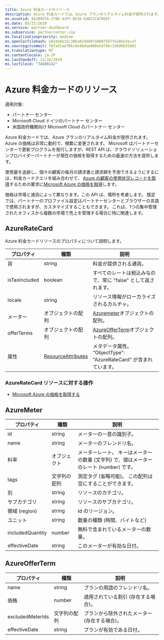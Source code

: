 ```yaml
---
title: Azure 料金カードのリソース
description: Azure 料金カードでは、Azure プランのリアルタイム料金が提供されます。
ms.assetid: A42B4FFA-278E-41FF-B51E-E48C2CA70EEF
ms.date: 05/21/2019
ms.service: partner-dashboard
ms.subservice: partnercenter-csp
ms.localizationpriority: medium
ms.openlocfilehash: e81debb15c30ba024d897a00075bffe28be3acaf
ms.sourcegitcommit: fbfad1ae706c8e4bdae080e5d79bc158d6b55d02
ms.translationtype: MT
ms.contentlocale: ja-JP
ms.lasthandoff: 11/26/2019
ms.locfileid: "74489142"
---
```

# <a name="azure-rate-card-resources"></a>Azure 料金カードのリソース

適用対象:

- パートナー センター
- Microsoft Cloud ドイツのパートナー センター
- 米国政府機関向け Microsoft Cloud のパートナー センター

Azure 料金カードでは、Azure プランのリアルタイム料金が提供されます。 Azure の価格は非常に動的で、頻繁に変更されます。 Microsoft はパートナーセンターで更新プログラムを発行しますが、REST API は、クラウドソリューションプロバイダーパートナーが現在の価格を取得するための最速の方法を提供します。

使用量を追跡し、個々の顧客の毎月の請求書と請求額を予測できるようにするには、料金カードクエリを組み合わせて、 [Azure の顧客の使用状況レコードを取得](get-a-customer-s-utilization-record-for-azure.md)するための要求に[Microsoft Azure の価格を取得](get-prices-for-microsoft-azure.md)します。

価格は市場と通貨によって異なります。この API は、場所を考慮します。 既定では、パートナーのプロファイル設定はパートナーセンターとブラウザーの言語で使用されますが、カスタマイズすることもできます。 これは、1つの集中管理されたオフィスから複数の市場で売上を管理する場合に特に関連します。

## <a name="azureratecard"></a>AzureRateCard

Azure 料金カードリソースのプロパティについて説明します。

| プロパティ      | 種類                                      | 説明                                                       |
|---------------|-------------------------------------------|-------------------------------------------------------------------|
| 貨      | string                                    | 料金が提供される通貨。                     |
| isTaxIncluded | boolean                                   | すべてのレートは税込みなので、常に "false" として返されます。 |
| locale        | string                                    | リソース情報がローカライズされるカルチャ。       |
| メーター        | オブジェクトの配列                          | [Azuremeter](#azuremeter)オブジェクトの配列。                       |
| offerTerms    | オブジェクトの配列                          | [AzureOfferTerm](#azureofferterm)オブジェクトの配列。               |
| 属性    | [ResourceAttributes](utility-resources.md#resourceattributes) | メタデータ属性。 "ObjectType": "AzureRateCard" が含まれています。   |


### <a name="operations-on-the-azureratecard-resource"></a>AzureRateCard リソースに対する操作

- [Microsoft Azure の価格を取得する](get-prices-for-microsoft-azure.md)

## <a name="azuremeter"></a>AzureMeter

| プロパティ         | 種類             | 説明                                                                                   |
|------------------|------------------|-----------------------------------------------------------------------------------------------|
| id               | string           | メーターの一意の識別子。                                                                    |
| name             | string           | メーターのフレンドリ名。                                                                   |
| 料率            | オブジェクト           | メーターレート。 キーはメーターの数量 (文字列) で、値はメーターのレート (number) です。 |
| tags             | 文字列の配列 | 測定タグ (省略可能)。 この配列は空にすることができます。                                                 |
| 別         | string           | リソースのカテゴリ。                                                                     |
| サブカテゴリ      | string           | リソースのサブカテゴリ。                                                                 |
| 領域 (region)           | string           | Id のリージョン。                                                                             |
| ユニット             | string           | 数量の種類 (時間、バイトなど)                                                     |
| includedQuantity | number           | 無料で含まれているメーターの数量。                                               |
| effectiveDate    | string           | このメーターが有効な日付。                                                             |

## <a name="azureofferterm"></a>AzureOfferTerm

| プロパティ         | 種類             | 説明                             |
|------------------|------------------|-----------------------------------------|
| name             | string           | プランの用語のフレンドリ名。        |
| 価格         | number           | 適用されている割引 (存在する場合)。           |
| excludedMeterIds | 文字列の配列 | プランから除外されたメーター (存在する場合)。 |
| effectiveDate    | string           | プランが有効である日付。        |
